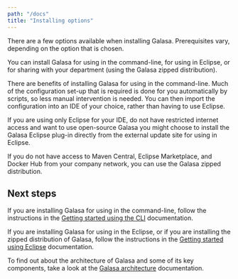 ```yaml
---
path: "/docs"
title: "Installing options"
---
```


There are a few options available when installing Galasa. Prerequisites vary, depending on the option that is chosen. 

You can install Galasa for using in the command-line, for using in Eclipse, or for sharing with your department (using the Galasa zipped distribution). 

There are benefits of installing Galasa for using in the command-line. Much of the configuration set-up that is required is done for you automatically by scripts, so less manual intervention is needed. You can then import the configuration into an IDE of your choice, rather than having to use Eclipse.

If you are using only Eclipse for your IDE, do not have restricted internet access and want to use open-source Galasa you might choose to install the Galasa Eclipse plug-in directly from the external update site for using in Eclipse. 

If you do not have access to Maven Central, Eclipse Marketplace, and Docker Hub from your company network, you can use the Galasa zipped distribution. 


## Next steps

If you are installing Galasa for using in the command-line, follow the instructions in the [Getting started using the CLI](/docs/cli-command-reference/cli-command-reference) documentation.

If you are installing Galasa for using in the Eclipse, or if you are installing the zipped distribution of Galasa, follow the instructions in the [Getting started using Eclipse](/docs/getting-started) documentation. 

To find out about the architecture of Galasa and some of its key components, take a look at the [Galasa architecture](/docs/architecture) documentation. 